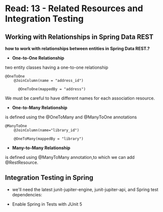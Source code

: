 # Read: 13 - Related Resources and Integration Testing
## Working with Relationships in Spring Data REST
**how to work with relationships between entities in Spring Data REST.?**

* **One-to-One Relationship**

two entity classes having a one-to-one relationship
```
@OneToOne
    @JoinColumn(name = "address_id")

```

    

 ```
       @OneToOne(mappedBy = "address")
  ```

We must be careful to have different names for each association resource. 

* **One-to-Many Relationship**

is defined using the @OneToMany and @ManyToOne annotations
```   
@ManyToOne
    @JoinColumn(name="library_id")
```
   ```
       @OneToMany(mappedBy = "library")

```
* **Many-to-Many Relationship**

is defined using @ManyToMany annotation,to which we can add @RestResource.

## Integration Testing in Spring
* we'll need the latest junit-jupiter-engine, junit-jupiter-api, and Spring test dependencies:

* Enable Spring in Tests with JUnit 5
